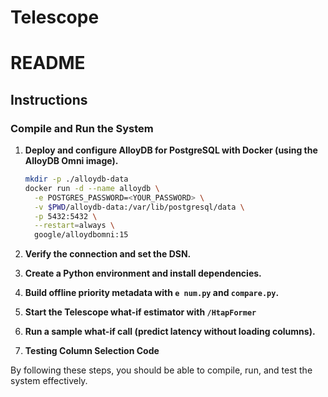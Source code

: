 # Telescope

# README

## Instructions

### Compile and Run the System

1. **Deploy and configure AlloyDB for PostgreSQL with Docker (using the AlloyDB Omni image).**
   ```bash
   mkdir -p ./alloydb-data
   docker run -d --name alloydb \
     -e POSTGRES_PASSWORD=<YOUR_PASSWORD> \
     -v $PWD/alloydb-data:/var/lib/postgresql/data \
     -p 5432:5432 \
     --restart=always \
     google/alloydbomni:15

2. **Verify the connection and set the DSN.**

3. **Create a Python environment and install dependencies.**

4. **Build offline priority metadata with `e num.py` and `compare.py`.**

5. **Start the Telescope what-if estimator with `/HtapFormer`**

6. **Run a sample what-if call (predict latency without loading columns).**

2. **Testing Column Selection Code**



By following these steps, you should be able to compile, run, and test the system effectively.
